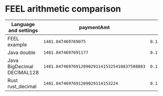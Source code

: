 # FEEL arithmetic comparison

| Language and settings      | paymentAmt                                  | equity36moPct                          |
|----------------------------|---------------------------------------------|----------------------------------------|
| FEEL example               | `1481.847469769075`                         | `0.1229130806675829`                   |
| Java double                | `1481.8474697691177`                        | `0.1229130806675861`                   |
| Java BigDecimal DECIMAL128 | `1481.847469769120902911415325410837588883` | `0.1229130806675864888391782030891035` |
| Rust rust_decimal          | `1481.8474697691209029114153224`            | `0.1229130806675864888391782027`       |
